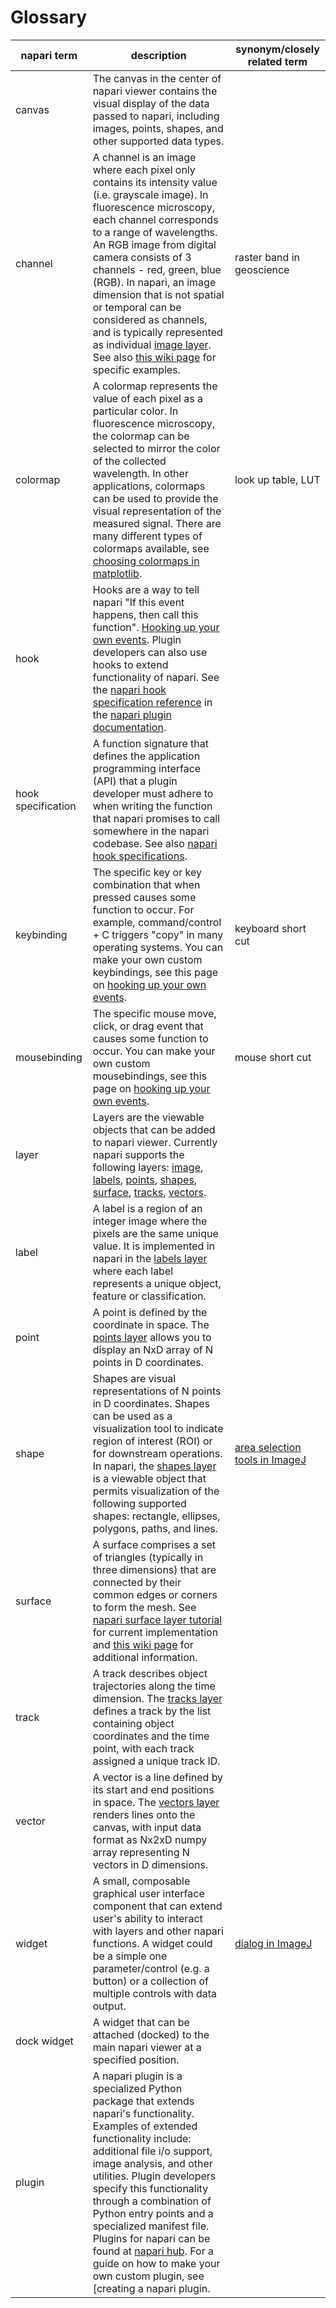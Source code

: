 # Glossary

| napari term        | description                                                                                                                                                                                                                                                                                                                                                                                                                                                                                                                                                                                  | synonym/closely related term                                                |
|--------------------|----------------------------------------------------------------------------------------------------------------------------------------------------------------------------------------------------------------------------------------------------------------------------------------------------------------------------------------------------------------------------------------------------------------------------------------------------------------------------------------------------------------------------------------------------------------------------------------------|-----------------------------------------------------------------------------|
| canvas             | The canvas in the center of napari viewer contains the visual display of the data passed to napari, including images, points, shapes, and other supported data types.                                                                                                                                                                                                                                                                                                                                                                                                                        |                                                                             |
| channel            | A channel is an image where each pixel only contains its intensity value (i.e. grayscale image). In fluorescence microscopy, each channel corresponds to a range of wavelengths. An RGB image from digital camera consists of 3 channels - red, green, blue (RGB). In napari, an image dimension that is not spatial or temporal can be considered as channels, and is typically represented as individual [image layer](https://napari.org/tutorials/fundamentals/image.html). See also [this wiki page](https://en.wikipedia.org/wiki/Channel_(digital_image)) for specific examples.       | raster band in geoscience                                                   |
| colormap           | A colormap represents the value of each pixel as a particular color. In fluorescence microscopy, the colormap can be selected to mirror the color of the collected wavelength. In other applications, colormaps can be used to provide the visual representation of the measured signal. There are many different types of colormaps available, see [choosing colormaps in matplotlib](https://matplotlib.org/stable/tutorials/colors/colormaps.html).                                                                                                                                                                                                                                                                                                                                                                    | look up table, LUT                                                          |
| hook               | Hooks are a way to tell napari "If this event happens, then call this function". [Hooking up your own events](https://napari.org/docs/dev/guides/connecting_events.html?highlight=hook). Plugin developers can also use hooks to extend functionality of napari. See the [napari hook specification reference](https://napari.org/docs/dev/plugins/hook_specifications.html) in the [napari plugin documentation](https://napari.org/docs/dev/plugins/index.html).                                                                                                                                                                                                                                                                                               |                                                                             |
| hook specification | A function signature that defines the application programming interface (API) that a plugin developer must adhere to when writing the function that napari promises to call somewhere in the napari codebase. See also [napari hook specifications](https://napari.org/docs/dev/plugins/hook_specifications.html).                                                                                                                                                                                                                                                                             |                                                                             |
| keybinding         | The specific key or key combination that when pressed causes some function to occur. For example, command/control + C triggers "copy" in many operating systems. You can make your own custom keybindings, see this page on [hooking up your own events](https://napari.org/docs/dev/guides/connecting_events.html).                                                                                                                                                                                                                                                                                                                                                                                                                                                                                                                    | keyboard short cut                                                          |
| mousebinding       | The specific mouse move, click, or drag event that causes some function to occur. You can make your own custom mousebindings, see this page on [hooking up your own events](https://napari.org/docs/dev/guides/connecting_events.html?highlight=hook).                                                                                                                                                                                                                                                                                                                                                                                                                                                                                                           | mouse short cut                                                             |
| layer              | Layers are the viewable objects that can be added to napari viewer. Currently napari supports the following layers: [image](https://napari.org/tutorials/fundamentals/image.html), [labels](https://napari.org/tutorials/fundamentals/labels.html), [points](https://napari.org/tutorials/fundamentals/points.html), [shapes](https://napari.org/tutorials/fundamentals/shapes.html), [surface](https://napari.org/tutorials/fundamentals/surface.html), [tracks](https://napari.org/tutorials/fundamentals/tracks.html), [vectors](https://napari.org/tutorials/fundamentals/vectors.html). |                                                                             |
| label              | A label is a region of an integer image where the pixels are the same unique value. It is implemented in napari in the [labels layer](https://napari.org/tutorials/fundamentals/labels.html) where each label represents a unique object, feature or classification.                                                                                                                                                                                                                                                                                                                         |                                                                             |
| point              | A point is defined by the coordinate in space. The [points layer](https://napari.org/tutorials/fundamentals/points.html)  allows you to display an NxD array of N points in D coordinates.                                                                                                                                                                                                                                                                                                                                                                                                       |                                                                             |
| shape              | Shapes are visual representations of N points in D coordinates. Shapes can be used as a visualization tool to indicate region of interest (ROI) or for downstream operations. In napari, the [shapes layer](https://napari.org/tutorials/fundamentals/shapes.html) is a viewable object that permits visualization of the following supported shapes: rectangle, ellipses, polygons, paths, and lines.                                                                                                                                                                                                                 | [area selection tools in ImageJ](https://imagej.nih.gov/ij/docs/tools.html) |
| surface            | A surface comprises a set of triangles (typically in three dimensions) that are connected by their common edges or corners to form the mesh. See [napari surface layer tutorial](https://napari.org/tutorials/fundamentals/surface.html) for current implementation and [this wiki page](https://en.wikipedia.org/wiki/Surface_triangulation) for additional information.                                                                                                                                                                                                                    |                                                                             |
| track              | A track describes object trajectories along the time dimension. The [tracks layer](https://napari.org/tutorials/fundamentals/tracks.html) defines a track by the list containing object coordinates and the time point, with each track assigned a unique track ID.                                                                                                                                                                                                                                                                                                                              |                                                                             |
| vector             | A vector is a line defined by its start and end positions in space. The [vectors layer](https://napari.org/tutorials/fundamentals/vectors.html) renders lines onto the canvas, with input data format as Nx2xD numpy array representing N vectors in D dimensions.                                                                                                                                                                                                                                                                                                                               |                                                                             |
| widget             | A small, composable graphical user interface component that can extend user's ability to interact with layers and other napari functions. A widget could be a simple one parameter/control (e.g. a button) or a collection of multiple controls with data output.                                                                                                                                                                                                                                                                                                                                                                                                              | [dialog in ImageJ](https://imagej.net/scripting/generic-dialog)             |
| dock widget        | A widget that can be attached (docked) to the main napari viewer at a specified position.                                                                                                                                                                                                                                                                                                                                                                                                                                                                                                    |                                                                             |
| plugin             | A napari plugin is a specialized Python package that extends napari's functionality. Examples of extended functionality include: additional file i/o support, image analysis, and other utilities. Plugin developers specify this functionality through a combination of Python entry points and a specialized manifest file. Plugins for napari can be found at [napari hub](https://www.napari-hub.org/). For a guide on how to make your own custom plugin, see [creating a napari plugin[](https://napari.org/docs/dev/plugins/for_plugin_developers.html#plugins-for-plugin-developers).                                                                                                                                                                                 |                                                                             |
